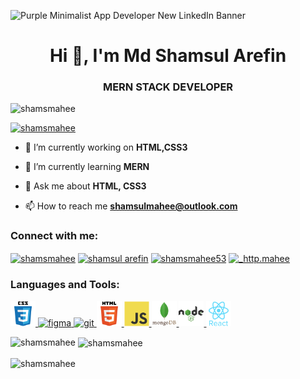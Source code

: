 ![Purple Minimalist App Developer New LinkedIn Banner](https://github.com/user-attachments/assets/94a55fbc-8aaa-4697-b9b7-357dca2e0f47)
<h1 align="center">Hi 👋, I'm Md Shamsul Arefin</h1>
<h3 align="center">MERN STACK DEVELOPER</h3>


<p align="left"> <img src="https://komarev.com/ghpvc/?username=shamsmahee&label=Profile%20views&color=0e75b6&style=flat" alt="shamsmahee" /> </p>

<p align="left"> <a href="https://twitter.com/shamsmahee" target="blank"><img src="https://img.shields.io/twitter/follow/shamsmahee?logo=twitter&style=for-the-badge" alt="shamsmahee" /></a> </p>

- 🔭 I’m currently working on **HTML,CSS3**

- 🌱 I’m currently learning **MERN**

- 💬 Ask me about **HTML, CSS3**

- 📫 How to reach me **shamsulmahee@outlook.com**

<h3 align="left">Connect with me:</h3>
<p align="left">
<a href="https://twitter.com/shamsmahee" target="blank"><img align="center" src="https://raw.githubusercontent.com/rahuldkjain/github-profile-readme-generator/master/src/images/icons/Social/twitter.svg" alt="shamsmahee" height="30" width="40" /></a>
<a href="https://linkedin.com/in/shamsul arefin" target="blank"><img align="center" src="https://raw.githubusercontent.com/rahuldkjain/github-profile-readme-generator/master/src/images/icons/Social/linked-in-alt.svg" alt="shamsul arefin" height="30" width="40" /></a>
<a href="https://fb.com/shamsmahee53" target="blank"><img align="center" src="https://raw.githubusercontent.com/rahuldkjain/github-profile-readme-generator/master/src/images/icons/Social/facebook.svg" alt="shamsmahee53" height="30" width="40" /></a>
<a href="https://instagram.com/_http.mahee" target="blank"><img align="center" src="https://raw.githubusercontent.com/rahuldkjain/github-profile-readme-generator/master/src/images/icons/Social/instagram.svg" alt="_http.mahee" height="30" width="40" /></a>
</p>

<h3 align="left">Languages and Tools:</h3>
<p align="left"> <a href="https://www.w3schools.com/css/" target="_blank" rel="noreferrer"> <img src="https://raw.githubusercontent.com/devicons/devicon/master/icons/css3/css3-original-wordmark.svg" alt="css3" width="40" height="40"/> </a> <a href="https://www.figma.com/" target="_blank" rel="noreferrer"> <img src="https://www.vectorlogo.zone/logos/figma/figma-icon.svg" alt="figma" width="40" height="40"/> </a> <a href="https://git-scm.com/" target="_blank" rel="noreferrer"> <img src="https://www.vectorlogo.zone/logos/git-scm/git-scm-icon.svg" alt="git" width="40" height="40"/> </a> <a href="https://www.w3.org/html/" target="_blank" rel="noreferrer"> <img src="https://raw.githubusercontent.com/devicons/devicon/master/icons/html5/html5-original-wordmark.svg" alt="html5" width="40" height="40"/> </a> <a href="https://developer.mozilla.org/en-US/docs/Web/JavaScript" target="_blank" rel="noreferrer"> <img src="https://raw.githubusercontent.com/devicons/devicon/master/icons/javascript/javascript-original.svg" alt="javascript" width="40" height="40"/> </a> <a href="https://www.mongodb.com/" target="_blank" rel="noreferrer"> <img src="https://raw.githubusercontent.com/devicons/devicon/master/icons/mongodb/mongodb-original-wordmark.svg" alt="mongodb" width="40" height="40"/> </a> <a href="https://nodejs.org" target="_blank" rel="noreferrer"> <img src="https://raw.githubusercontent.com/devicons/devicon/master/icons/nodejs/nodejs-original-wordmark.svg" alt="nodejs" width="40" height="40"/> </a> <a href="https://reactjs.org/" target="_blank" rel="noreferrer"> <img src="https://raw.githubusercontent.com/devicons/devicon/master/icons/react/react-original-wordmark.svg" alt="react" width="40" height="40"/> </a> </p>

<p><img align="left" src="https://github-readme-stats.vercel.app/api/top-langs?username=shamsmahee&show_icons=true&locale=en&layout=compact" alt="shamsmahee" /></p>

<p>&nbsp;<img align="center" src="https://github-readme-stats.vercel.app/api?username=shamsmahee&show_icons=true&locale=en" alt="shamsmahee" /></p>

<p><img align="center" src="https://github-readme-streak-stats.herokuapp.com/?user=shamsmahee&" alt="shamsmahee" /></p>
